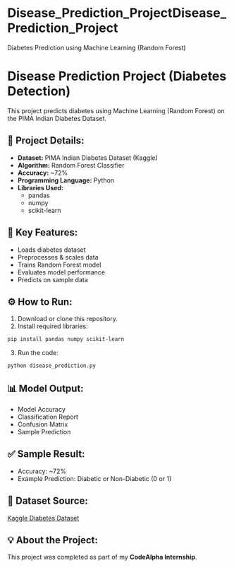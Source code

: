 # Disease_Prediction_ProjectDisease_Prediction_Project
Diabetes Prediction using Machine Learning (Random Forest)
# Disease Prediction Project (Diabetes Detection)

This project predicts diabetes using Machine Learning (Random Forest) on the PIMA Indian Diabetes Dataset.

## 📂 Project Details:
- **Dataset:** PIMA Indian Diabetes Dataset (Kaggle)
- **Algorithm:** Random Forest Classifier
- **Accuracy:** ~72%
- **Programming Language:** Python
- **Libraries Used:**  
  - pandas  
  - numpy  
  - scikit-learn  

## 🔑 Key Features:
- Loads diabetes dataset  
- Preprocesses & scales data  
- Trains Random Forest model  
- Evaluates model performance  
- Predicts on sample data  

## ⚙️ How to Run:
1. Download or clone this repository.
2. Install required libraries:
```bash
pip install pandas numpy scikit-learn
```
3. Run the code:
```bash
python disease_prediction.py
```

## 📊 Model Output:
- Model Accuracy  
- Classification Report  
- Confusion Matrix  
- Sample Prediction  

## ✅ Sample Result:
- Accuracy: ~72%  
- Example Prediction: Diabetic or Non-Diabetic (0 or 1)

## 📄 Dataset Source:
[Kaggle Diabetes Dataset](https://www.kaggle.com/datasets/uciml/pima-indians-diabetes-database)

## 💡 About the Project:
This project was completed as part of my **CodeAlpha Internship**.

